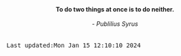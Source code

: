 
<div align="center"><b><span>To do two things at once is to do neither.</span></b><br><br><i> - Publilius Syrus</i></div>
<br><br><kbd>Last updated:Mon Jan 15 12:10:10 2024</kbd>